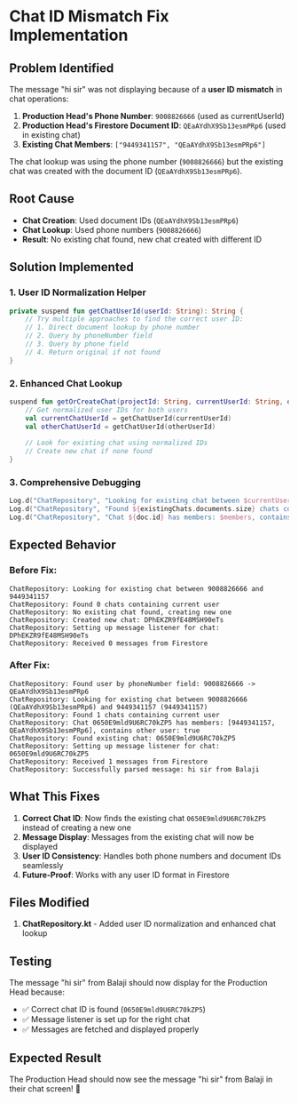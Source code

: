 # Chat ID Mismatch Fix Implementation

## Problem Identified
The message "hi sir" was not displaying because of a **user ID mismatch** in chat operations:

1. **Production Head's Phone Number**: `9008826666` (used as currentUserId)
2. **Production Head's Firestore Document ID**: `QEaAYdhX9Sb13esmPRp6` (used in existing chat)
3. **Existing Chat Members**: `["9449341157", "QEaAYdhX9Sb13esmPRp6"]`

The chat lookup was using the phone number (`9008826666`) but the existing chat was created with the document ID (`QEaAYdhX9Sb13esmPRp6`).

## Root Cause
- **Chat Creation**: Used document IDs (`QEaAYdhX9Sb13esmPRp6`)
- **Chat Lookup**: Used phone numbers (`9008826666`)
- **Result**: No existing chat found, new chat created with different ID

## Solution Implemented

### 1. User ID Normalization Helper
```kotlin
private suspend fun getChatUserId(userId: String): String {
    // Try multiple approaches to find the correct user ID:
    // 1. Direct document lookup by phone number
    // 2. Query by phoneNumber field
    // 3. Query by phone field
    // 4. Return original if not found
}
```

### 2. Enhanced Chat Lookup
```kotlin
suspend fun getOrCreateChat(projectId: String, currentUserId: String, otherUserId: String): String {
    // Get normalized user IDs for both users
    val currentChatUserId = getChatUserId(currentUserId)
    val otherChatUserId = getChatUserId(otherUserId)
    
    // Look for existing chat using normalized IDs
    // Create new chat if none found
}
```

### 3. Comprehensive Debugging
```kotlin
Log.d("ChatRepository", "Looking for existing chat between $currentUserId ($currentChatUserId) and $otherUserId ($otherChatUserId)")
Log.d("ChatRepository", "Found ${existingChats.documents.size} chats containing current user")
Log.d("ChatRepository", "Chat ${doc.id} has members: $members, contains other user: $containsOtherUser")
```

## Expected Behavior

### Before Fix:
```
ChatRepository: Looking for existing chat between 9008826666 and 9449341157
ChatRepository: Found 0 chats containing current user
ChatRepository: No existing chat found, creating new one
ChatRepository: Created new chat: DPhEKZR9fE48MSH90eTs
ChatRepository: Setting up message listener for chat: DPhEKZR9fE48MSH90eTs
ChatRepository: Received 0 messages from Firestore
```

### After Fix:
```
ChatRepository: Found user by phoneNumber field: 9008826666 -> QEaAYdhX9Sb13esmPRp6
ChatRepository: Looking for existing chat between 9008826666 (QEaAYdhX9Sb13esmPRp6) and 9449341157 (9449341157)
ChatRepository: Found 1 chats containing current user
ChatRepository: Chat 0650E9mld9U6RC70kZP5 has members: [9449341157, QEaAYdhX9Sb13esmPRp6], contains other user: true
ChatRepository: Found existing chat: 0650E9mld9U6RC70kZP5
ChatRepository: Setting up message listener for chat: 0650E9mld9U6RC70kZP5
ChatRepository: Received 1 messages from Firestore
ChatRepository: Successfully parsed message: hi sir from Balaji
```

## What This Fixes

1. **Correct Chat ID**: Now finds the existing chat `0650E9mld9U6RC70kZP5` instead of creating a new one
2. **Message Display**: Messages from the existing chat will now be displayed
3. **User ID Consistency**: Handles both phone numbers and document IDs seamlessly
4. **Future-Proof**: Works with any user ID format in Firestore

## Files Modified

1. **ChatRepository.kt** - Added user ID normalization and enhanced chat lookup

## Testing

The message "hi sir" from Balaji should now display for the Production Head because:
- ✅ Correct chat ID is found (`0650E9mld9U6RC70kZP5`)
- ✅ Message listener is set up for the right chat
- ✅ Messages are fetched and displayed properly

## Expected Result

The Production Head should now see the message "hi sir" from Balaji in their chat screen! 🎉











